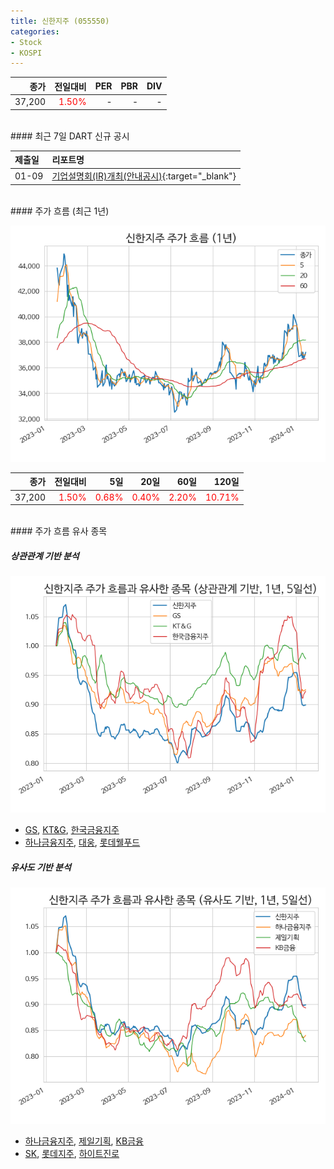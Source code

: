 ```yaml
---
title: 신한지주 (055550)
categories:
- Stock
- KOSPI
---
```


|**종가**|**전일대비**|**PER**|**PBR**|**DIV**|
|---:|-------:|--:|--:|--:|
|37,200|<span style="color: red">1.50%</span>|-|-|-|

<!-- more -->

<br>
#### 최근 7일 DART 신규 공시


|**제출일**|**리포트명**|
|:-----|:-------|
|01-09|[기업설명회(IR)개최(안내공시)](https://dart.fss.or.kr/dsaf001/main.do?rcpNo=20240109800199){:target="_blank"}|

<br>
#### 주가 흐름 (최근 1년)

![055550](/assets/images/stock/055550.png)

|**종가**|**전일대비**|**5일**|**20일**|**60일**|**120일**|
|---:|-------:|--:|---:|---:|----:|
|37,200|<span style="color: red">1.50%</span>|<span style="color: red">0.68%</span>|<span style="color: red">0.40%</span>|<span style="color: red">2.20%</span>|<span style="color: red">10.71%</span>|

<br>
#### 주가 흐름 유사 종목

##### 상관관계 기반 분석

![055550](/assets/images/stock/055550_corr.png)
- [GS](/078930/), [KT&G](/033780/), [한국금융지주](/071050/)
- [하나금융지주](/086790/), [대웅](/003090/), [롯데웰푸드](/280360/)

##### 유사도 기반 분석

![055550](/assets/images/stock/055550_sim.png)
- [하나금융지주](/086790/), [제일기획](/030000/), [KB금융](/105560/)
- [SK](/034730/), [롯데지주](/004990/), [하이트진로](/000080/)